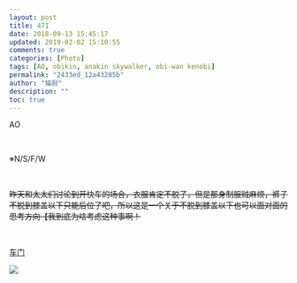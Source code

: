 ```yaml
---
layout: post
title: 471
date: 2018-09-13 15:45:17
updated: 2019-02-02 15:10:55
comments: true
categories: [Photo]
tags: [AO, obikin, anakin skywalker, obi-wan kenobi]
permalink: "2433ed_12a43285b"
author: "猫厨"
description: ""
toc: true
---
```


<p>AO</p> 
<p>&nbsp;<br /></p> 
<p>※N/S/F/W</p> 
<p>&nbsp;<br /></p> 
<p><span style="text-decoration:line-through;"  >昨天和太太们讨论到开快车的场合，衣服肯定不脱了，但是那身制服贼麻烦，裤子不脱到膝盖以下只能后位了吧，所以这是一个关于不脱到膝盖以下也可以面对面的思考方向【我到底为啥考虑这种事啊！</span></p> 
<p>&nbsp;<br /></p> 
<p><a rel="nofollow" href="https://images-wixmp-ed30a86b8c4ca887773594c2.wixmp.com/intermediary/f/d97cf4c4-1f95-4c79-9e66-10b31d5fac97/dcyorrb-bd29a1aa-9bea-44c7-83b0-6d6688c1f5fa.jpg" target="_blank"  >车门</a></p>

![](/img/img_cVZNdzJtQk9JV2ZiRUxFR05EVng3dGNpTnF3bzRFQW5GZTZsYWNaQ3RmTDVvWnJEOXRELzJRPT0.png)